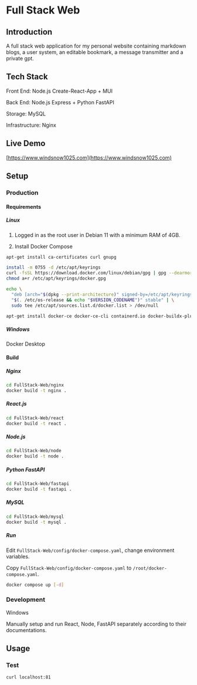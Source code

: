# Full Stack Web

## Introduction

A full stack web application for my personal website containing markdown blogs, a user system, an editable bookmark, a message transmitter and a private gpt.

## Tech Stack

Front End: Node.js Create-React-App + MUI

Back End: Node.js Express + Python FastAPI

Storage: MySQL

Infrastructure: Nginx

## Live Demo

[https://www.windsnow1025.com](https://www.windsnow1025.com)

## Setup

### Production

#### Requirements

##### Linux

1. Logged in as the root user in Debian 11 with a minimum RAM of 4GB.

2. Install Docker Compose

```bash
apt-get install ca-certificates curl gnupg
```

```bash
install -m 0755 -d /etc/apt/keyrings
curl -fsSL https://download.docker.com/linux/debian/gpg | gpg --dearmor -o /etc/apt/keyrings/docker.gpg
chmod a+r /etc/apt/keyrings/docker.gpg
```

```bash
echo \
  "deb [arch="$(dpkg --print-architecture)" signed-by=/etc/apt/keyrings/docker.gpg] https://download.docker.com/linux/debian \
  "$(. /etc/os-release && echo "$VERSION_CODENAME")" stable" | \
  sudo tee /etc/apt/sources.list.d/docker.list > /dev/null
```

```bash
apt-get install docker-ce docker-ce-cli containerd.io docker-buildx-plugin docker-compose-plugin
```

##### Windows

Docker Desktop

#### Build

##### Nginx

```bash
cd FullStack-Web/nginx
docker build -t nginx .
```

##### React.js

```bash
cd FullStack-Web/react
docker build -t react .
```

##### Node.js

```bash
cd FullStack-Web/node
docker build -t node .
```

##### Python FastAPI

```bash
cd FullStack-Web/fastapi
docker build -t fastapi .
```

##### MySQL

```bash
cd FullStack-Web/mysql
docker build -t mysql .
```

##### Run

Edit `FullStack-Web/config/docker-compose.yaml`, change environment variables.

Copy `FullStack-Web/config/docker-compose.yaml` to `/root/docker-compose.yaml`.

```bash
docker compose up [-d]
```

### Development

Windows

Manually setup and run React, Node, FastAPI separately according to their documentations.

## Usage

### Test

```bash
curl localhost:81
```

